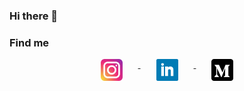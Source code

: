 ### Hi there 👋

### Find me 
<p align="center">
    <a href="https://instagram.com/math.srego/">
        <img src="https://github.com/Math09/math09/blob/main/resources/icon_instagram.svg" alt="Instagram" width="35px"; heigth="35px"; style="vertical-align:top; margin:0 25px"/>
    </a>
    <a href="https://www.linkedin.com/in/matheus-silva-rego/">
        <img src="https://github.com/Math09/math09/blob/main/resources/icon_linkedin.svg" alt="Linkedin" width="35px"; heigth="35px"; style="vertical-align:top; margin:0 25px"/>
    </a>
    <a href="https://medium.com/@math-srego">
        <img src="https://github.com/Math09/math09/blob/main/resources/icon_medium.svg" alt="Medium" width="35px"; heigth="35px"; style="vertical-align:top; margin:0 25px"/>
    </a>
</p>

<!--
**Math09/math09** is a ✨ _special_ ✨ repository because its `README.md` (this file) appears on your GitHub profile.

Here are some ideas to get you started:

- 🔭 I’m currently working on ...
- 🌱 I’m currently learning ...
- 👯 I’m looking to collaborate on ...
- 🤔 I’m looking for help with ...
- 💬 Ask me about ...
- 📫 How to reach me: ...
- 😄 Pronouns: ...
- ⚡ Fun fact: ...
-->
